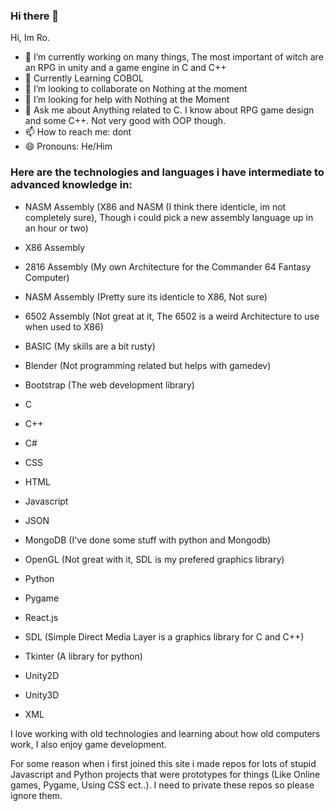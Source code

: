 ### Hi there 👋

<!--
**Bray-Ro/Bray-Ro** is a ✨ _special_ ✨ repository because its `README.md` (this file) appears on your GitHub profile.

Here are some ideas to get you started:

- 🔭 I’m currently working on ...
- 🌱 I’m currently learning ...
- 👯 I’m looking to collaborate on ...
- 🤔 I’m looking for help with ...
- 💬 Ask me about ...
- 📫 How to reach me: dont
- 😄 Pronouns: ...
- ⚡ Fun fact: ...
-->
Hi, Im Ro.
- 🔭 I’m currently working on many things, The most important of witch are an RPG in unity and a game engine in C and C++
- 🌱 Currently Learning COBOL
- 👯 I’m looking to collaborate on Nothing at the moment
- 🤔 I’m looking for help with Nothing at the Moment
- 💬 Ask me about Anything related to C. I know about RPG game design and some C++. Not very good with OOP though.
- 📫 How to reach me: dont
- 😄 Pronouns: He/Him


### Here are the technologies and languages i have intermediate to advanced knowledge in:
- NASM Assembly (X86 and NASM (I think there identicle, im not completely sure), Though i could pick a new assembly language up in an hour or two)
- X86 Assembly
- 2816 Assembly (My own Architecture for the Commander 64 Fantasy Computer)
- NASM Assembly (Pretty sure its identicle to X86, Not sure)
- 6502 Assembly (Not great at it, The 6502 is a weird Architecture to use when used to X86)

- BASIC (My skills are a bit rusty)
- Blender (Not programming related but helps with gamedev)
- Bootstrap (The web development library)
- C 
- C++
- C#
- CSS
- HTML
- Javascript
- JSON
- MongoDB (I've done some stuff with python and Mongodb)
- OpenGL (Not great with it, SDL is my prefered graphics library)
- Python
- Pygame
- React.js
- SDL (Simple Direct Media Layer is a graphics library for C and C++)
- Tkinter (A library for python)
- Unity2D
- Unity3D
- XML

I love working with old technologies and learning about how old computers work, I also enjoy game development.

For some reason when i first joined this site i made repos for lots of stupid Javascript and Python projects that were prototypes for things (Like Online games, Pygame, Using CSS ect..). I need to private these repos so please ignore them.
